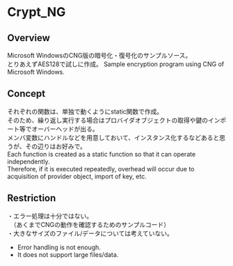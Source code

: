 # Crypt_NG

## Overview
Microsoft WindowsのCNG版の暗号化・復号化のサンプルソース。  
とりあえずAES128で試しに作成。
Sample encryption program using CNG of Microsoft Windows.  

## Concept
それぞれの関数は、単独で動くようにstatic関数で作成。  
そのため、繰り返し実行する場合はプロバイダオブジェクトの取得や鍵のインポート等でオーバーヘッドが出る。  
メンバ変数にハンドルなどを用意しておいて、インスタンス化するなどあると思うが、その辺りはお好みで。  
Each function is created as a static function so that it can operate independently.  
Therefore, if it is executed repeatedly, overhead will occur due to acquisition of provider object, import of key, etc.  

## Restriction
・エラー処理は十分ではない。  
　（あくまでCNGの動作を確認するためのサンプルコード）  
・大きなサイズのファイル/データについては考えていない。  
  
- Error handling is not enough.  
- It does not support large files/data.  
